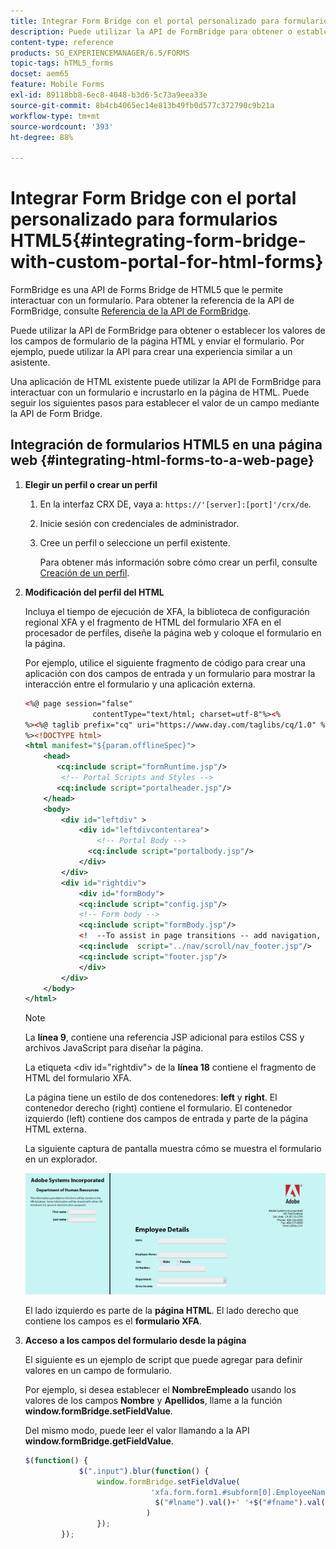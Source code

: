 ```yaml
---
title: Integrar Form Bridge con el portal personalizado para formularios HTML5
description: Puede utilizar la API de FormBridge para obtener o establecer los valores de los campos de formulario de la página HTML y enviar el formulario.
content-type: reference
products: SG_EXPERIENCEMANAGER/6.5/FORMS
topic-tags: hTML5_forms
docset: aem65
feature: Mobile Forms
exl-id: 89118bb8-6ec8-4048-b3d6-5c73a9eea33e
source-git-commit: 8b4cb4065ec14e813b49fb0d577c372790c9b21a
workflow-type: tm+mt
source-wordcount: '393'
ht-degree: 88%

---
```


# Integrar Form Bridge con el portal personalizado para formularios HTML5{#integrating-form-bridge-with-custom-portal-for-html-forms}

FormBridge es una API de Forms Bridge de HTML5 que le permite interactuar con un formulario. Para obtener la referencia de la API de FormBridge, consulte [Referencia de la API de FormBridge](/help/forms/using/form-bridge-apis.md).

Puede utilizar la API de FormBridge para obtener o establecer los valores de los campos de formulario de la página HTML y enviar el formulario. Por ejemplo, puede utilizar la API para crear una experiencia similar a un asistente.

Una aplicación de HTML existente puede utilizar la API de FormBridge para interactuar con un formulario e incrustarlo en la página de HTML. Puede seguir los siguientes pasos para establecer el valor de un campo mediante la API de Form Bridge.

## Integración de formularios HTML5 en una página web {#integrating-html-forms-to-a-web-page}

1. **Elegir un perfil o crear un perfil**

   1. En la interfaz CRX DE, vaya a: `https://'[server]:[port]'/crx/de`.
   1. Inicie sesión con credenciales de administrador.
   1. Cree un perfil o seleccione un perfil existente.

      Para obtener más información sobre cómo crear un perfil, consulte [Creación de un perfil](/help/forms/using/custom-profile.md).

1. **Modificación del perfil del HTML**

   Incluya el tiempo de ejecución de XFA, la biblioteca de configuración regional XFA y el fragmento de HTML del formulario XFA en el procesador de perfiles, diseñe la página web y coloque el formulario en la página.

   Por ejemplo, utilice el siguiente fragmento de código para crear una aplicación con dos campos de entrada y un formulario para mostrar la interacción entre el formulario y una aplicación externa.

   ```xml
   <%@ page session="false"
                  contentType="text/html; charset=utf-8"%><%
   %><%@ taglib prefix="cq" uri="https://www.day.com/taglibs/cq/1.0" %><%
   %><!DOCTYPE html>
   <html manifest="${param.offlineSpec}">
       <head>
          <cq:include script="formRuntime.jsp"/>
           <!-- Portal Scripts and Styles -->
          <cq:include script="portalheader.jsp"/>
       </head>
       <body>
           <div id="leftdiv" >
               <div id="leftdivcontentarea">
                   <!-- Portal Body -->
                 <cq:include script="portalbody.jsp"/>
               </div>
           </div>
           <div id="rightdiv">
               <div id="formBody">
               <cq:include script="config.jsp"/>
               <!-- Form body -->
               <cq:include script="formBody.jsp"/>
               <!  --To assist in page transitions -- add navigation, based on scrolling -->
               <cq:include  script="../nav/scroll/nav_footer.jsp"/>
               <cq:include script="footer.jsp"/>
               </div>
           </div>
       </body>
   </html>
   ```

   >[!NOTE]
   >
   >La **línea 9**, contiene una referencia JSP adicional para estilos CSS y archivos JavaScript para diseñar la página.
   >
   >
   >La etiqueta &lt;div id=&quot;rightdiv&quot;> de la **línea 18** contiene el fragmento de HTML del formulario XFA.
   >
   >
   La página tiene un estilo de dos contenedores: **left** y **right**. El contenedor derecho (right) contiene el formulario. El contenedor izquierdo (left) contiene dos campos de entrada y parte de la página HTML externa.
   >
   >
   La siguiente captura de pantalla muestra cómo se muestra el formulario en un explorador.

   ![portal](assets/portal.jpg)

   El lado izquierdo es parte de la **página HTML**. El lado derecho que contiene los campos es el **formulario XFA**.

1. **Acceso a los campos del formulario desde la página**

   El siguiente es un ejemplo de script que puede agregar para definir valores en un campo de formulario.

   Por ejemplo, si desea establecer el **NombreEmpleado** usando los valores de los campos **Nombre** y **Apellidos**, llame a la función **window.formBridge.setFieldValue**.

   Del mismo modo, puede leer el valor llamando a la API **window.formBridge.getFieldValue**.

   ```javascript
   $(function() {
               $(".input").blur(function() {
                   window.formBridge.setFieldValue(
                               'xfa.form.form1.#subform[0].EmployeeName',
                                $("#lname").val()+' '+$("#fname").val()
                              )
                   });
           });
   ```
